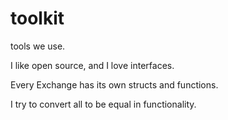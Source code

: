# toolkit
tools we use.

I like open source, and I love interfaces.

Every Exchange has its own structs and functions. 

I try to convert all to be equal in functionality.